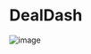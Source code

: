 # DealDash
![image](https://github.com/M-khlif/DealDash/assets/110746492/01086d6f-a0a4-42ce-8004-0aede861a4b3)
